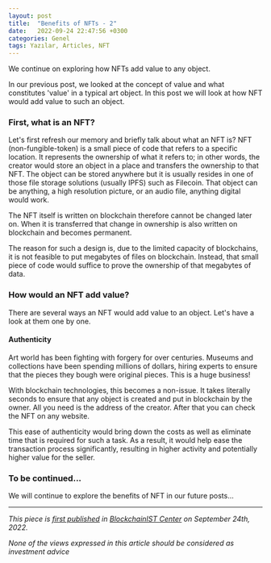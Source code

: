 ```yaml
---
layout: post
title:  "Benefits of NFTs - 2"
date:   2022-09-24 22:47:56 +0300
categories: Genel
tags: Yazılar, Articles, NFT
---
```


We continue on exploring how NFTs add value to any object. 

In our previous post, we looked at the concept of value and what constitutes 'value' in a typical art object. In this post we will look at how NFT would add value to such an object. 

### First, what is an NFT?
Let's first refresh our memory and briefly talk about what an NFT is? NFT (non-fungible-token) is a small piece of code  that refers to a specific location. It represents the ownership of what it refers to; in other words, the creator would store an object in a place and transfers the ownership to that NFT. The object can be stored anywhere but it is usually resides in one of those file storage solutions (usually IPFS) such as Filecoin. That object can be anything, a high resolution picture, or an audio file, anything digital would work. 

The NFT itself is written on blockchain therefore cannot be changed later on. When it is transferred that change in ownership is also written on blockchain and becomes permanent. 

The reason for such a design is, due to the limited capacity of blockchains, it is not feasible to put megabytes of files on blockchain. Instead, that small piece of code would suffice to prove the ownership of that megabytes of data. 

### How would an NFT add value?
There are several ways an NFT would add value to an object. Let's have a look at them one by one. 

#### Authenticity 
Art world has been fighting with forgery for over centuries. Museums and collections have been spending millions of dollars, hiring experts to ensure that the pieces they bough were original pieces. This is a huge business!

With blockchain technologies, this becomes a non-issue. It takes literally seconds to ensure that any object is created and put in blockchain by the owner. All you need is the address of the creator. After that you can check the NFT on any website. 

This ease of authenticity would bring down the costs as well as eliminate time that is required for such a task. As a result, it would help ease the transaction process significantly, resulting in higher activity and potentially higher value for the seller. 

### To be continued... 
We will continue to explore the benefits of NFT in our future posts... 

---
*This piece is [first published](https://medium.com/bcistcenter/benefits-of-nfts-i-c21ee436aacd) in [BlockchainIST Center](https://medium.com/blockchainist-center) on September 24th, 2022.*

*None of the views expressed in this article should be considered as investment advice*

